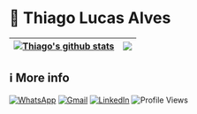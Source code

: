 # 🚀 Thiago Lucas Alves

| <a href="https://github.com/anuraghazra/github-readme-stats"><img align="center" src="https://github-readme-stats.vercel.app/api?username=couvev&show_icons=true&include_all_commits=true&theme=buefy&hide_border=true" alt="Thiago's github stats" /></a> | <a href="https://github.com/anuraghazra/github-readme-stats"><img align="center" src="https://github-readme-stats.vercel.app/api/top-langs/?username=couvev&layout=compact&theme=buefy&hide_border=true" /></a> |
| ------------- | ------------- |





## ℹ️ More info 

[![WhatsApp](https://img.shields.io/badge/WhatsApp-25D366?style=for-the-badge&logo=whatsapp&logoColor=white)](https://wa.me/5561998604155)
[![Gmail](https://img.shields.io/badge/Gmail-D14836?style=for-the-badge&logo=gmail&logoColor=white)](mailto:thiagolcsalves@gmail.com)
[![LinkedIn](https://img.shields.io/badge/LinkedIn-0077B5?style=for-the-badge&logo=linkedin&logoColor=white)](https://www.linkedin.com/in/thiagolucasalves/)
![Profile Views](https://komarev.com/ghpvc/?username=couvev&style=for-the-badge&color=brightgreen)

